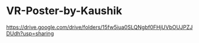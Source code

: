 # VR-Poster-by-Kaushik
https://drive.google.com/drive/folders/15fw5iua0SLQNgbf0FHjUVbOUJPZJDUdh?usp=sharing
